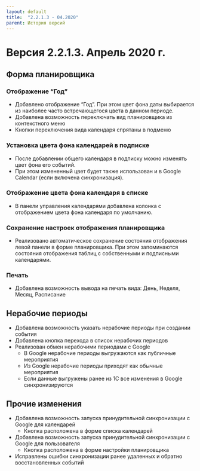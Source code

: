 ```yaml
---
layout: default
title:  "2.2.1.3 - 04.2020"
parent: История версий
---
```


# Версия 2.2.1.3. Апрель 2020 г.

## Форма планировщика

### Отображение “Год”
- Добавлено отображение “Год”. При этом цвет фона даты выбирается из наиболее часто встречающегося цвета в данном периоде.
- Добавлена возможность переключать вид планировщика из контекстного меню
- Кнопки переключения вида календаря спрятаны в подменю

### Установка цвета фона календарей в подписке
- После добавлении общего календаря в подписку можно изменять цвет фона его событий.
- При этом измененный цвет будет также использован и в Google Calendar (если включена синхронизация).

### Отображение цвета фона календаря в списке
- В панели управления календарями добавлена колонка с отображением цвета фона календаря по умолчанию. 

### Сохранение настроек отображения планировщика
- Реализовано автоматическое сохранение состояния отображения левой панели в форме планировщика. При этом запоминаются состояния отображения таблиц с собственными и подписными календарями.

### Печать
- Добавлена возможность вывода на печать вида: День, Неделя, Месяц, Расписание

## Нерабочие периоды
- Добавлена возможность указать нерабочие периоды при создании события
- Добавлена кнопка перехода в список нерабочих периодов
- Реализован обмен нерабочими периодами с Google
  - В Google нерабочие периоды выгружаются как публичные мероприятия
  - Из Google нерабочие периоды приходят как обычные мероприятия
  - Если данные выгружены ранее из 1С все изменения в Google синхронизируются

## Прочие изменения
- Добавлена возможность запуска принудительной синхронизации с Google для календарей
  - Кнопка расположена в форме списка календарей
- Добавлена возможность запуска принудительной синхронизации с Google для пользователя
  - Кнопка расположена в форме настройки планировщика
- Исправлены ошибки синхронизации ранее удаленных и обратно восстановленных событий